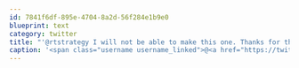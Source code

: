 ```yaml
---
id: 7841f6df-895e-4704-8a2d-56f284e1b9e0
blueprint: text
category: twitter
title: "'@rtstrategy I will not be able to make this one. Thanks for the invite though!"
caption: '<span class="username username_linked">@<a href="https://twitter.com/rtstrategy" title="rt Strategy">rtstrategy</a></span> I will not be able to make this one. Thanks for the invite though!'
---
```

